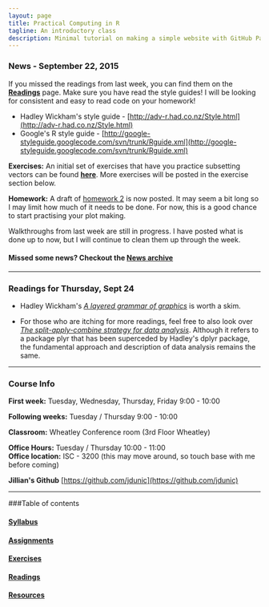 ```yaml
---
layout: page
title: Practical Computing in R
tagline: An introductory class
description: Minimal tutorial on making a simple website with GitHub Pages
---
```


### News - September 22, 2015

If you missed the readings from last week, you can find them on the 
[**Readings**](pages/readings.html) page. Make sure you have read the style 
guides! I will be looking for consistent and easy to read code on your homework!

* Hadley Wickham's style guide - 
  [http://adv-r.had.co.nz/Style.html](http://adv-r.had.co.nz/Style.html)
* Google's R style guide - 
  [http://google-styleguide.googlecode.com/svn/trunk/Rguide.xml](http://google-styleguide.googlecode.com/svn/trunk/Rguide.xml)  

**Exercises:** An initial set of exercises that have you practice subsetting 
vectors can be found [**here**](pages/exercises_01_subsetting.html). More exercises 
will be posted in the exercise section below.  

**Homework:** A draft of [homework 2](pages/homework/homework_02.html) is now 
posted. It may seem a bit long so I may limit how much of it needs to be done. 
For now, this is a good chance to start practising your plot making. 

Walkthroughs from last week are still in progress. I have posted what is done up 
to now, but I will continue to clean them up through the week. 

#### Missed some news? Checkout the [News archive](pages/news_archive.html)
--------------------------------------------------------------------------------

### Readings for Thursday, Sept 24

* Hadley Wickham's [*A layered grammar of graphics*](http://vita.had.co.nz/papers/layered-grammar.pdf) is worth a skim.  

* For those who are itching for more readings, feel free to also look over 
[*The split-apply-combine strategy for data analysis*](http://www.jstatsoft.org/v40/i01/paper). Although it refers to a package plyr that has been superceded by Hadley's 
dplyr package, the fundamental approach and description of data analysis remains 
the same.


------------------------------------------------------------------------------

### Course Info

**First week:** Tuesday, Wednesday, Thursday, Friday 9:00 - 10:00

**Following weeks:** Tuesday / Thursday 9:00 - 10:00

**Classroom:** Wheatley Conference room (3rd Floor Wheatley)

**Office Hours:** Tuesday / Thursday 10:00 - 11:00  
**Office location:** ISC - 3200 (this may move around, so touch base with me before coming)  

**Jillian's Github** [https://github.com/jdunic](https://github.com/jdunic)

------------------------------------------------------------------------------

###Table of contents

#### [Syllabus](pages/syllabus.html)

#### [Assignments](pages/assignments.html)

#### [Exercises](pages/exercises.html)

#### [Readings](pages/readings.html)

#### [Resources](pages/resources.html)






